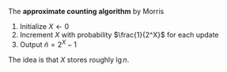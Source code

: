 The **approximate counting algorithm** by Morris

1. Initialize $X \leftarrow 0$
2. Increment $X$ with probability $\frac{1}{2^X}$ for each update
3. Output $\tilde{n} = 2^X - 1$

The idea is that $X$ stores roughly $\lg n$.
